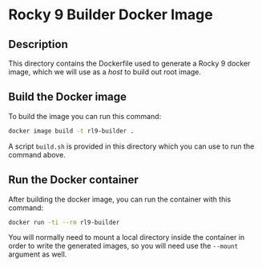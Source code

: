 # Rocky 9 Builder Docker Image

## Description

This directory contains the Dockerfile used to generate a Rocky 9 docker image, which we will use as a *host* to build out root image.

## Build the Docker image

To build the image you can run this command:
```bash
docker image build -t rl9-builder .
```

A script `build.sh` is provided in this directory which you can use to run the command above.

## Run the Docker container

After building the docker image, you can run the container with this command:
```bash
docker run -ti --rm rl9-builder
```

You will normally need to mount a local directory inside the container in order to write the generated images, so you will need use the `--mount` argument as well.
